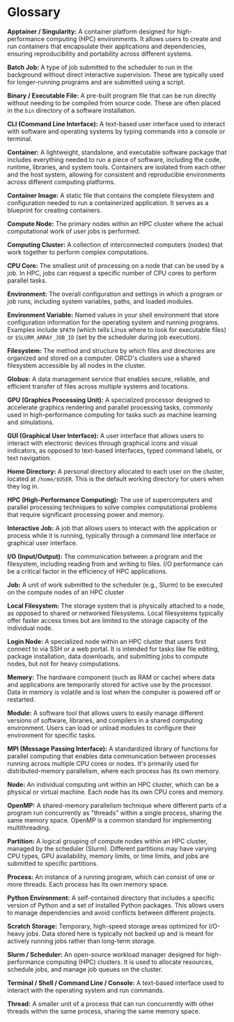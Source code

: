 # Glossary

**Apptainer / Singularity:** A container platform designed for high-performance computing (HPC) environments. It allows users to create and run containers that encapsulate their applications and dependencies, ensuring reproducibility and portability across different systems.

**Batch Job:** A type of job submitted to the scheduler to run in the background without direct interactive supervision. These are typically used for longer-running programs and are submitted using a script.

**Binary / Executable File:** A pre-built program file that can be run directly without needing to be compiled from source code. These are often placed in the `bin` directory of a software installation.

**CLI (Command Line Interface):** A text-based user interface used to interact with software and operating systems by typing commands into a console or terminal.

**Container:** A lightweight, standalone, and executable software package that includes everything needed to run a piece of software, including the code, runtime, libraries, and system tools. Containers are isolated from each other and the host system, allowing for consistent and reproducible environments across different computing platforms.

**Container Image:** A static file that contains the complete filesystem and configuration needed to run a containerized application. It serves as a blueprint for creating containers.

**Compute Node:** The primary nodes within an HPC cluster where the actual computational work of user jobs is performed.

**Computing Cluster:** A collection of interconnected computers (nodes) that work together to perform complex computations.

**CPU Core:** The smallest unit of processing on a node that can be used by a job. In HPC, jobs can request a specific number of CPU cores to perform parallel tasks.

**Environment:** The overall configuration and settings in which a program or job runs, including system variables, paths, and loaded modules.

**Environment Variable:** Named values in your shell environment that store configuration information for the operating system and running programs. Examples include `$PATH` (which tells Linux where to look for executable files) or `$SLURM_ARRAY_JOB_ID` (set by the scheduler during job execution).

**Filesystem:** The method and structure by which files and directories are organized and stored on a computer. ORCD's clusters use a shared filesystem accessible by all nodes in the cluster.

**Globus:** A data management service that enables secure, reliable, and efficient transfer of files across multiple systems and locations.

**GPU (Graphics Processing Unit):** A specialized processor designed to accelerate graphics rendering and parallel processing tasks, commonly used in high-performance computing for tasks such as machine learning and simulations.

**GUI (Graphical User Interface):** A user interface that allows users to interact with electronic devices through graphical icons and visual indicators, as opposed to text-based interfaces, typed command labels, or text navigation.

**Home Directory:** A personal directory allocated to each user on the cluster, located at `/home/$USER`. This is the default working directory for users when they log in.

**HPC (High-Performance Computing):** The use of supercomputers and parallel processing techniques to solve complex computational problems that require significant processing power and memory.

**Interactive Job:** A job that allows users to interact with the application or process while it is running, typically through a command line interface or graphical user interface.

<!-- CHECK -->
**I/O (Input/Output):** The communication between a program and the filesystem, including reading from and writing to files. I/O performance can be a critical factor in the efficiency of HPC applications.

**Job:** A unit of work submitted to the scheduler (e.g., Slurm) to be executed on the compute nodes of an HPC cluster

**Local Filesystem:** The storage system that is physically attached to a node, as opposed to shared or networked filesystems. Local filesystems typically offer faster access times but are limited to the storage capacity of the individual node.

**Login Node:** A specialized node within an HPC cluster that users first connect to via SSH or a web portal. It is intended for tasks like file editing, package installation, data downloads, and submitting jobs to compute nodes, but not for heavy computations.

**Memory:** The hardware component (such as RAM or cache) where data and applications are temporarily stored for active use by the processor. Data in memory is volatile and is lost when the computer is powered off or restarted.

**Module:** A software tool that allows users to easily manage different versions of software, libraries, and compilers in a shared computing environment. Users can load or unload modules to configure their environment for specific tasks.

**MPI (Message Passing Interface):** A standardized library of functions for parallel computing that enables data communication between processes running across multiple CPU cores or nodes. It's primarily used for distributed-memory parallelism, where each process has its own memory.

**Node:** An individual computing unit within an HPC cluster, which can be a physical or virtual machine. Each node has its own CPU cores and memory.

**OpenMP:** A shared-memory parallelism technique where different parts of a program run concurrently as "threads" within a single process, sharing the same memory space. OpenMP is a common standard for implementing multithreading.

**Partition:** A logical grouping of compute nodes within an HPC cluster, managed by the scheduler (Slurm). Different partitions may have varying CPU types, GPU availability, memory limits, or time limits, and jobs are submitted to specific partitions.

<!-- CHECK -->
**Process:** An instance of a running program, which can consist of one or more threads. Each process has its own memory space.

**Python Environment:** A self-contained directory that includes a specific version of Python and a set of installed Python packages. This allows users to manage dependencies and avoid conflicts between different projects.

**Scratch Storage:** Temporary, high-speed storage areas optimized for I/O-heavy jobs. Data stored here is typically not backed up and is meant for actively running jobs rather than long-term storage.

**Slurm / Scheduler:** An open-source workload manager designed for high-performance computing (HPC) clusters. It is used to allocate resources, schedule jobs, and manage job queues on the cluster.

**Terminal / Shell / Command Line / Console:** A text-based interface used to interact with the operating system and run commands.

<!-- CHECK -->
**Thread:** A smaller unit of a process that can run concurrently with other threads within the same process, sharing the same memory space.
